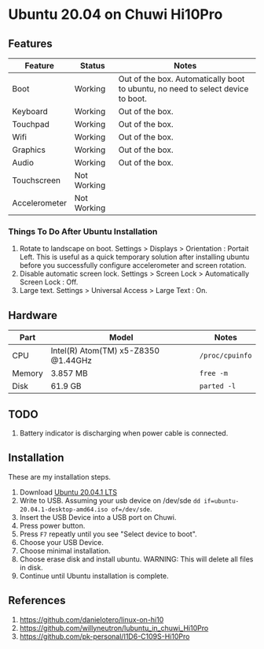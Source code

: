# Ubuntu 20.04 on Chuwi Hi10Pro

## Features

| Feature | Status | Notes |
|-|-|-|
| Boot | Working | Out of the box. Automatically boot to ubuntu, no need to select device to boot. |
| Keyboard | Working | Out of the box. |
| Touchpad | Working | Out of the box. |
| Wifi | Working | Out of the box. |
| Graphics | Working | Out of the box. |
| Audio | Working | Out of the box. |
| Touchscreen | Not Working | |
| Accelerometer | Not Working | |

### Things To Do After Ubuntu Installation

 1. Rotate to landscape on boot. Settings > Displays > Orientation : Portait Left. This is useful as a quick temporary solution after installing ubuntu before you successfully configure accelerometer and screen rotation.
 2. Disable automatic screen lock. Settings > Screen Lock > Automatically  Screen Lock : Off.
 3. Large text. Settings > Universal Access > Large Text : On.

## Hardware

| Part | Model | Notes |
|-|-|-|
| CPU | Intel(R) Atom(TM) x5-Z8350 @1.44GHz | `/proc/cpuinfo` |
| Memory | 3.857 MB | `free -m` |
| Disk | 61.9 GB | `parted -l` |

## TODO

 1. Battery indicator is discharging when power cable is connected.

## Installation

These are my installation steps.

 1. Download [Ubuntu 20.04.1 LTS](https://releases.ubuntu.com/20.04.1/ubuntu-20.04.1-desktop-amd64.iso)
 2. Write to USB. Assuming your usb device on /dev/sde `dd if=ubuntu-20.04.1-desktop-amd64.iso of=/dev/sde`.
 3. Insert the USB Device into a USB port on Chuwi.
 4. Press power button.
 5. Press `F7` repeatly until you see "Select device to boot".
 6. Choose your USB Device.
 7. Choose minimal installation.
 8. Choose erase disk and install ubuntu. WARNING: This will delete all files in disk.
 9. Continue until Ubuntu installation is complete.

## References
 
 1. https://github.com/danielotero/linux-on-hi10
 2. https://github.com/willyneutron/lubuntu_in_chuwi_Hi10Pro
 3. https://github.com/pk-personal/I1D6-C109S-Hi10Pro
 
